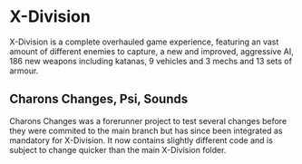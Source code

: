 # X-Division
X-Division is a complete overhauled game experience, featuring an vast amount of different enemies to capture, a new and improved, aggressive AI, 186 new weapons including katanas, 9 vehicles and 3 mechs and 13 sets of armour.

## Charons Changes, Psi, Sounds
Charons Changes was a forerunner project to test several changes before they were commited to the main branch but has since been integrated as mandatory for X-Division. It now contains slightly different code and is subject to change quicker than the main X-Division folder.
